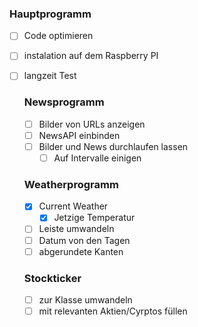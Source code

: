 ### Hauptprogramm

-   [ ] Code optimieren
-   [ ] instalation auf dem Raspberry PI
-   [ ] langzeit Test

    ### Newsprogramm

    -   [ ] Bilder von URLs anzeigen
    -   [ ] NewsAPI einbinden
    -   [ ] Bilder und News durchlaufen lassen
        -   [ ] Auf Intervalle einigen

    ### Weatherprogramm

    -   [x] Current Weather
        -   [x] Jetzige Temperatur
    -   [ ] Leiste umwandeln
    -   [ ] Datum von den Tagen
    -   [ ] abgerundete Kanten

    ### Stockticker

    -   [ ] zur Klasse umwandeln
    -   [ ] mit relevanten Aktien/Cyrptos füllen
